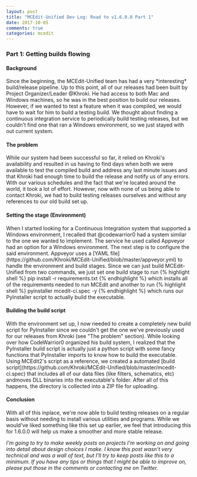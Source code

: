 ```yaml
---
layout: post
title: "MCEdit-Unified Dev Log: Road to v1.6.0.0 Part 1"
date: 2017-10-05
comments: true
categories: mcedit
---
```

<h3>Part 1: Getting builds flowing</h3>
<h4>Background</h4>
Since the beginning, the MCEdit-Unified team has had a very *interesting* build/release pipeline. Up to this point,
all of our releases had been built by Project Organizer/Leader @Khroki. He had access to both Mac and Windows
machines, so he was in the best position to build our releases. However, if we wanted to test a feature when it
was compiled, we would have to wait for him to build a testing build. We thought about finding a continuous
integration service to periodically build testing releases, but we couldn't find one that ran a Windows 
environment, so we just stayed with out current system.

<h4>The problem</h4>
While our system had been successful so far, it relied on Khroki's availability and resulted in us having to
find days when both we were available to test the compiled build and address any last minute issues and that
Khroki had enough time to build the release and notify us of any errors. With our various schedules and the
fact that we're located around the world, it took a lot of effort. However, now with none of us being able 
to contact Khroki, we had to build testing releases ourselves and without any references to our old build 
set up.

<h4>Setting the stage (Environment)</h4>
When I started looking for a Continuous Integration system that supported a Windows environment, I recalled that
@codewarrior0 had a system similar to the one we wanted to implement. The service he used called Appveyor had an 
option for a Windows environment. The next step is to configure the said environment. Appveyor uses a [YAML file](https://github.com/Khroki/MCEdit-Unified/blob/master/appveyor.yml) to
handle the environment and build stages. Since we can just build MCEdit-Unified from two commands, we just set one
build stage to run {% highlight shell %} pip install -r requirements.txt {% endhighlight %} which installs all of
the requirements needed to run MCEdit and another to run {% highlight shell %} pyinstaller mcedit-ci.spec -y {% endhighlight %} 
which runs our PyInstaller script to actually build the executable.

<h4>Building the build script</h4>
With the environment set up, I now needed to create a completely new build script for PyInstaller since we couldn't
get the one we've previously used for our releases from Khroki (see "The problem" section). While looking over how
CodeWarrior0 organized his build system, I realized that the PyInstaller build script is actually just a python script
with some fancy functions that PyInstaller imports to know how to build the executable. Using MCEdit2's script as a
reference, we created a automated [build script](https://github.com/Khroki/MCEdit-Unified/blob/master/mcedit-ci.spec) 
that includes all of our data files (like filters, schematics, etc) andmoves DLL binaries into the executable's folder. 
After all of this happens, the directory is collected into a ZIP file for uploading.

<h4>Conclusion</h4>
With all of this inplace, we're now able to build testing releases on a regular basis without needing to install various
utilities and programs. While we would've liked something like this set up earlier, we feel that introducing this for 
1.6.0.0 will help us make a smoother and more stable release.

*I'm going to try to make weekly posts on projects I'm working on and going into detail about design choices I make. I know
this post wasn't very technical and was a wall of text, but I'll try to keep posts like this to a minimum. If you have
any tips or things that I might be able to improve on, please put those in the comments or contacting me on Twitter.*